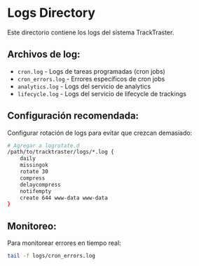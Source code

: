 # Logs Directory

Este directorio contiene los logs del sistema TrackTraster.

## Archivos de log:

- `cron.log` - Logs de tareas programadas (cron jobs)
- `cron_errors.log` - Errores específicos de cron jobs
- `analytics.log` - Logs del servicio de analytics
- `lifecycle.log` - Logs del servicio de lifecycle de trackings

## Configuración recomendada:

Configurar rotación de logs para evitar que crezcan demasiado:

```bash
# Agregar a logrotate.d
/path/to/tracktraster/logs/*.log {
    daily
    missingok
    rotate 30
    compress
    delaycompress
    notifempty
    create 644 www-data www-data
}
```

## Monitoreo:

Para monitorear errores en tiempo real:
```bash
tail -f logs/cron_errors.log
```
